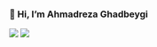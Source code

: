 ### 👋 Hi, I’m Ahmadreza Ghadbeygi 
<img src='https://github-readme-stats.vercel.app/api?username=AhmadrezaGhadbeygi&show_icons=true&theme=radical'/> 
<img src='https://github-readme-stats.vercel.app/api/top-langs/?username=AhmadrezaGhadbeygi&size_weight=0.5&count_weight=0.5'/>

